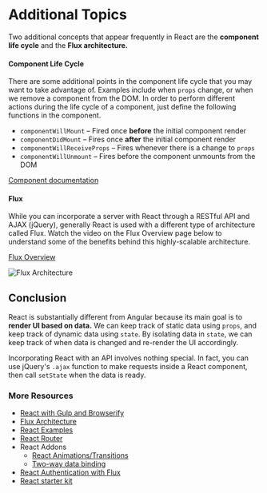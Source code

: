 # Additional Topics

Two additional concepts that appear frequently in React are the **component life cycle** and the **Flux architecture.**

#### Component Life Cycle

There are some additional points in the component life cycle that you may want to take advantage of. Examples include when `props` change, or when we remove a component from the DOM. In order to perform different actions during the life cycle of a component, just define the following functions in the component.

* `componentWillMount` – Fired once **before** the initial component render
* `componentDidMount` – Fires once **after** the initial component render
* `componentWillReceiveProps` – Fires whenever there is a change to `props`
* `componentWillUnmount` – Fires before the component unmounts from the DOM

[Component documentation](https://facebook.github.io/react/docs/component-specs.html)

#### Flux

While you can incorporate a server with React through a RESTful API and AJAX \(jQuery\), generally React is used with a different type of architecture called Flux. Watch the video on the Flux Overview page below to understand some of the benefits behind this highly-scalable architecture.

[Flux Overview](http://facebook.github.io/flux/docs/overview.html)

![Flux Architecture](https://facebook.github.io/flux/img/flux-simple-f8-diagram-explained-1300w.png)

## Conclusion

React is substantially different from Angular because its main goal is to **render UI based on data.** We can keep track of static data using `props`, and keep track of dynamic data using `state`. By isolating data in `state`, we can keep track of when data is changed and re-render the UI accordingly.

Incorporating React with an API involves nothing special. In fact, you can use jQuery's `.ajax` function to make requests inside a React component, then call `setState` when the data is ready.

### More Resources

* [React with Gulp and Browserify](http://tylermcginnis.com/reactjs-tutorial-pt-2-building-react-applications-with-gulp-and-browserify/)
* [Flux Architecture](https://facebook.github.io/flux/)
* [React Examples](http://react.rocks/)
* [React Router](https://github.com/rackt/react-router)
* React Addons
  * [React Animations/Transitions](https://facebook.github.io/react/docs/animation.html)
  * [Two-way data binding](https://facebook.github.io/react/docs/two-way-binding-helpers.html)
* [React Authentication with Flux](https://auth0.com/blog/2015/04/09/adding-authentication-to-your-react-flux-app/)
* [React starter kit](https://github.com/kriasoft/react-starter-kit)

